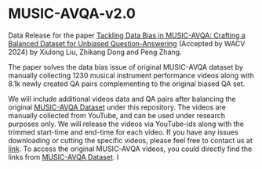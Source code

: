 # MUSIC-AVQA-v2.0
Data Release for the paper [Tackling Data Bias in MUSIC-AVQA: Crafting a Balanced Dataset for Unbiased Question-Answering](https://arxiv.org/abs/2310.06238) (Accepted by WACV 2024) by Xiulong Liu, Zhikang Dong and Peng Zhang.

The paper solves the data bias issue of original MUSIC-AVQA dataset by manually collecting 1230 musical instrument performance videos along with 8.1k newly created QA pairs complementing to the original biased QA set.

We will include additional videos data and QA pairs after balancing the original [MUSIC-AVQA Dataset](https://gewu-lab.github.io/MUSIC-AVQA/) under this repository. The videos are manually collected from YouTube, and can be used under research purposes only. We will release the videos via YouTube-ids along with the trimmed start-time and end-time for each video. If you have any issues downloading or cutting the specific videos, please feel free to contact us at [link](xl1995@uw.edu). To access the original MUSIC-AVQA videos, you could directly find the links from [MUSIC-AVQA Dataset](https://gewu-lab.github.io/MUSIC-AVQA/). I

